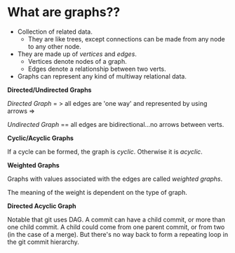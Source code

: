 # What are graphs??
* Collection of related data. 
    - They are like trees, except connections can be made from any node to any other node. 
* They are made up of _vertices_ and _edges_. 
    - Vertices denote nodes of a graph.
    - Edges denote a relationship between two verts.
* Graphs can represent any kind of multiway relational data.

**Directed/Undirected Graphs**

_Directed Graph_ = > all edges are 'one way' and represented by using arrows =>

_Undirected Graph_ == all edges are bidirectional...no arrows between verts.

**Cyclic/Acyclic Graphs**

If a cycle can be formed, the graph is _cyclic_. Otherwise it is _acyclic_.

**Weighted Graphs**

Graphs with values associated with the edges are called _weighted graphs_.

The meaning of the weight is dependent on the type of graph. 


**Directed Acyclic Graph**

Notable that git uses DAG. A commit can have a child commit, or more than one child commit. A child could come from one parent commit, or from two (in the case of a merge). But there's no way back to form a repeating loop in the git commit hierarchy.